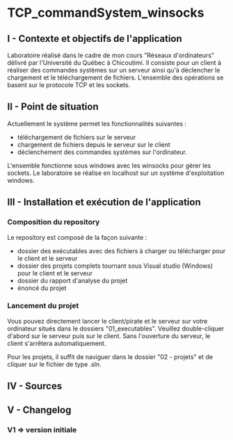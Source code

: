 # TCP_commandSystem_winsocks

## I - Contexte et objectifs de l'application 

Laboratoire réalisé dans le cadre de mon cours "Réseaux d'ordinateurs" délivré par l'Université du Québec à Chicoutimi.
Il consiste pour un client à réaliser des commandes systèmes sur un serveur ainsi qu'à déclencher le chargement et le téléchargement de fichiers.
L'ensemble des opérations se basent sur le protocole TCP et  les sockets. 

## II - Point de situation

Actuellement le système permet les fonctionnalités suivantes :
- téléchargement de fichiers sur le serveur 
- chargement de fichiers depuis le serveur sur le client 
- déclenchement des commandes systèmes sur l'ordinateur. 

L'ensemble fonctionne sous windows avec les winsocks pour  gèrer les sockets. Le laboratoire se réalise en localhost sur un système d'exploitation windows. 

## III - Installation et exécution de l'application

### Composition du repository
Le repository est composé de la façon suivante : 
- dossier des exécutables avec des fichiers à charger ou télécharger pour le client et le serveur
- dossier des projets complets tournant sous Visual studio (Windows) pour le client et le serveur
- dossier du rapport d'analyse du projet 
- énoncé du projet 

### Lancement du projet
Vous pouvez directement lancer le client/pirate et le serveur sur votre ordinateur situés dans le dossiers "01_executables". Veuillez double-cliquer d'abord sur le serveur puis sur le client. Sans l'ouverture du serveur, le client s'arrêtera automatiquement.

Pour les projets, il suffit de naviguer dans le dossier "02 - projets" et de cliquer sur le fichier de type .sln.

## IV - Sources
## V - Changelog

### V1 => version initiale
